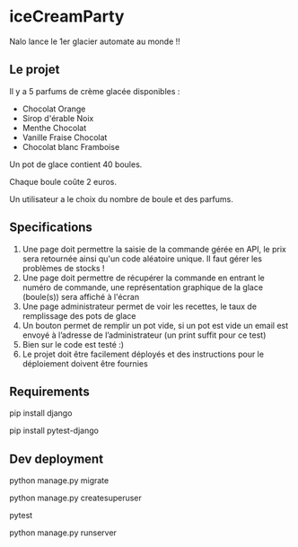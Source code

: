# iceCreamParty

Nalo lance le 1er glacier automate au monde !!

## Le projet
Il y a 5 parfums de crème glacée disponibles :
- Chocolat Orange
- Sirop d'érable Noix
- Menthe Chocolat
- Vanille Fraise Chocolat
- Chocolat blanc Framboise

Un pot de glace contient 40 boules.

Chaque boule coûte 2 euros.

Un utilisateur a le choix du nombre de boule et des parfums.


## Specifications
1. Une page doit permettre la saisie de la commande gérée en API, le prix sera retournée
ainsi qu'un code aléatoire unique. Il faut gérer les problèmes de stocks !
2. Une page doit permettre de récupérer la commande en entrant le numéro de
commande, une représentation graphique de la glace (boule(s)) sera affiché à l'écran
3. Une page administrateur permet de voir les recettes, le taux de remplissage des pots de
glace
4. Un bouton permet de remplir un pot vide, si un pot est vide un email est envoyé à
l’adresse de l’administrateur (un print suffit pour ce test)
5. Bien sur le code est testé :)
6. Le projet doit être facilement déployés et des instructions pour le déploiement doivent
être fournies


## Requirements
pip install django

pip install pytest-django


## Dev deployment
python manage.py migrate

python manage.py createsuperuser

pytest

python manage.py runserver
